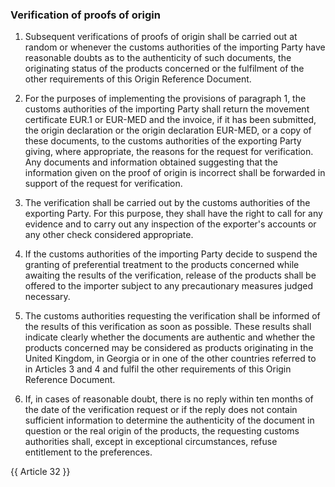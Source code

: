 ### Verification of proofs of origin

1. Subsequent verifications of proofs of origin shall be carried out at random or whenever the customs authorities of the importing Party have reasonable doubts as to the authenticity of such documents, the originating status of the products concerned or the fulfilment of the other requirements of this Origin Reference Document.

2. For the purposes of implementing the provisions of paragraph 1, the customs authorities of the importing Party shall return the movement certificate EUR.1 or EUR-MED and the invoice, if it has been submitted, the origin declaration or the origin declaration EUR-MED, or a copy of these documents, to the customs authorities of the exporting Party giving, where appropriate, the reasons for the request for verification. Any documents and information obtained suggesting that the information given on the proof of origin is incorrect shall be forwarded in support of the request for verification.

3. The verification shall be carried out by the customs authorities of the exporting Party. For this purpose, they shall have the right to call for any evidence and to carry out any inspection of the exporter's accounts or any other check considered appropriate.

4. If the customs authorities of the importing Party decide to suspend the granting of preferential treatment to the products concerned while awaiting the results of the verification, release of the products shall be offered to the importer subject to any precautionary measures judged necessary.

5. The customs authorities requesting the verification shall be informed of the results of this verification as soon as possible. These results shall indicate clearly whether the documents are authentic and whether the products concerned may be considered as products originating in the United Kingdom, in Georgia or in one of the other countries referred to in Articles 3 and 4 and fulfil the other requirements of this Origin Reference Document.

6. If, in cases of reasonable doubt, there is no reply within ten months of the date of the verification request or if the reply does not contain sufficient information to determine the authenticity of the document in question or the real origin of the products, the requesting customs authorities shall, except in exceptional circumstances, refuse entitlement to the preferences.

{{ Article 32 }}
